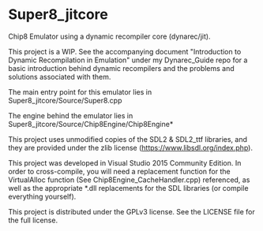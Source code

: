 # Super8_jitcore
Chip8 Emulator using a dynamic recompiler core (dynarec/jit).

This project is a WIP. See the accompanying document "Introduction to Dynamic Recompilation in Emulation" under my Dynarec_Guide repo for a basic introduction behind dynamic recompilers and the problems and solutions associated with them.

The main entry point for this emulator lies in Super8_jitcore/Source/Super8.cpp

The engine behind the emulator lies in Super8_jitcore/Source/Chip8Engine/Chip8Engine*

This project uses unmodified copies of the SDL2 & SDL2_ttf libraries, and they are provided under the zlib license (https://www.libsdl.org/index.php).

This project was developed in Visual Studio 2015 Community Edition. In order to cross-compile, you will need a replacement function for the VirtualAlloc function (See Chip8Engine_CacheHandler.cpp) referenced, as well as the appropriate *.dll replacements for the SDL libraries (or compile everything yourself).

This project is distributed under the GPLv3 license. See the LICENSE file for the full license.